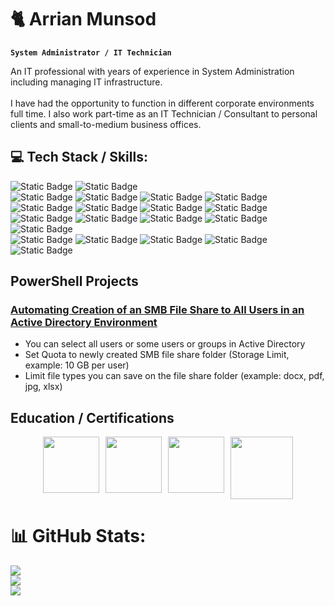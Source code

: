 # 🐈 Arrian Munsod

**`System Administrator / IT Technician`**

An IT professional with years of experience in System Administration including managing IT infrastructure.<br><br>I have had the opportunity to function in different corporate environments full time. I also work part-time as an IT Technician / Consultant to personal clients and small-to-medium business offices.

## 💻 Tech Stack / Skills:

![Static Badge](https://img.shields.io/badge/Windows%20Server-red) ![Static Badge](https://img.shields.io/badge/PowerShell-red)
<br />
![Static Badge](https://img.shields.io/badge/Active%20Directory-blue) ![Static Badge](https://img.shields.io/badge/Group%20Policy%20Objects-blue) ![Static Badge](https://img.shields.io/badge/File%20Server%20Resource%20Manager%20(Quota%2C%20File%20Screening)-blue) ![Static Badge](https://img.shields.io/badge/File%20Shares%20(SMB%2C%20NFS)-blue) ![Static Badge](https://img.shields.io/badge/Auditing-blue) ![Static Badge](https://img.shields.io/badge/WSUS-blue) ![Static Badge](https://img.shields.io/badge/IIS-blue) ![Static Badge](https://img.shields.io/badge/Distributed%20File%20System-blue) ![Static Badge](https://img.shields.io/badge/Hyper--V-blue)
 ![Static Badge](https://img.shields.io/badge/Resource%2FPerformance%20Monitor-blue) ![Static Badge](https://img.shields.io/badge/Windows%20Server%20Backup-blue) ![Static Badge](https://img.shields.io/badge/Certificate%20Services-blue) 
<br />
![Static Badge](https://img.shields.io/badge/Microsoft%20Azure-red)
<br />
![Static Badge](https://img.shields.io/badge/Entra%20ID%20%2F%20AAD-blue) ![Static Badge](https://img.shields.io/badge/Azure%20VM-blue) ![Static Badge](https://img.shields.io/badge/Azure%20VNet-blue) ![Static Badge](https://img.shields.io/badge/Azure%20Files-blue) ![Static Badge](https://img.shields.io/badge/Storage%20Services-blue) 

## PowerShell Projects

### [Automating Creation of an SMB File Share to All Users in an Active Directory Environment](https://github.com/arrianmunsod/PowerShell-Projects/blob/main/Creating-An-SMB-File-Share.ps1)
- You can select all users or some users or groups in Active Directory 
- Set Quota to newly created SMB file share folder (Storage Limit, example: 10 GB per user)
- Limit file types you can save on the file share folder (example: docx, pdf, jpg, xlsx)

<!-- 
<details>
  <summary><h1>🚨 <kbd>VIEW MORE PROJECTS ↓</kbd> 🚨</h1></summary>

 ### [Automating Creation of an SMB File Share to All Users in an Active Directory Environment](https://github.com/arrianmunsod/PowerShell-Projects/blob/main/Creating-An-SMB-File-Share.ps1)
  - You can select all users or some users in Active Directory 
  - Set Quota (Storage Limit, example: 10 GB per user)
  - Limit file types you can save on the file share folder (example: docx, pdf, jpg, xlsx)

 ### [Automating Creation of an SMB File Share to All Users in an Active Directory Environment](https://github.com/arrianmunsod/PowerShell-Projects/blob/main/Creating-An-SMB-File-Share.ps1)
  - You can select all users or some users in Active Directory 
  - Set Quota (Storage Limit, example: 10 GB per user)
  - Limit file types you can save on the file share folder (example: docx, pdf, jpg, xlsx)

 ### [Automating Creation of an SMB File Share to All Users in an Active Directory Environment](https://github.com/arrianmunsod/PowerShell-Projects/blob/main/Creating-An-SMB-File-Share.ps1)
  - You can select all users or some users in Active Directory 
  - Set Quota (Storage Limit, example: 10 GB per user)
  - Limit file types you can save on the file share folder (example: docx, pdf, jpg, xlsx)

</details>
-->

<h2 align="left">Education / Certifications</h2>

<div align="center" style="display: flex; flex-wrap: wrap; justify-content: center; gap: 10px;">
  <a href="https://www.credly.com/badges/c454f818-e3e3-4c98-90fb-2d493f226b47" target="_blank">
    <img src="https://images.credly.com/images/65593178-9224-43a3-bf3c-98715f94dcf8/MTA-Windows_Server_Administration_Fundamentals-600x600.png" alt="" width="90px" style="max-width: 100%;">
  </a>
  <a href="https://www.credly.com/badges/410384f1-9bab-40d3-a667-5e4397d2e7a4" target="_blank">
    <img src="https://images.credly.com/size/680x680/images/2feaf613-be86-4d79-9cf8-c7aef82031c7/MTA-Networking_Fundamentals-600x600.png" alt="" width="90px" style="max-width: 100%;">
  </a>
  <a href="https://www.credly.com/badges/fc10535a-6585-4cf0-a608-44d840ae0262" target="_blank">
    <img src="https://images.credly.com/size/680x680/images/3f36cda2-b4c2-46ba-a6d8-f11219631451/MTA-Security_Fundamentals-600x600.png" alt="" width="90px" style="max-width: 100%;">
  </a>
  <a href="https://www.credly.com/badges/vwxyz" target="_blank">
    <img src="https://images.credly.com/size/340x340/images/vwxyz/ibm-certified-badge.png" alt="" width="100px" style="max-width: 100%;">
  </a>
</div>

# 📊 GitHub Stats:
![](https://github-readme-stats.vercel.app/api?username=arrianmunsod&theme=dark&hide_border=false&include_all_commits=false&count_private=false)<br/>
![](https://nirzak-streak-stats.vercel.app/?user=arrianmunsod&theme=dark&hide_border=false)<br/>
![](https://github-readme-stats.vercel.app/api/top-langs/?username=arrianmunsod&theme=dark&hide_border=false&include_all_commits=false&count_private=false&layout=compact)


